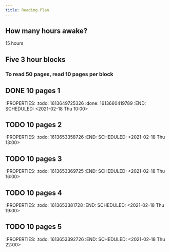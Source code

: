 ```yaml
---
title: Reading Plan
---
```


## How many hours awake?
15 hours 
## Five 3 hour blocks
### To read 50 pages, read 10 pages per block
## DONE 10 pages 1 
:PROPERTIES:
:todo: 1613649725326
:done: 1613660419789
:END:
SCHEDULED: <2021-02-18 Thu 10:00>
## TODO 10 pages 2 
:PROPERTIES:
:todo: 1613653358726
:END:
SCHEDULED: <2021-02-18 Thu 13:00>
## TODO 10 pages 3
:PROPERTIES:
:todo: 1613653369725
:END:
SCHEDULED: <2021-02-18 Thu 16:00>
## TODO 10 pages 4
:PROPERTIES:
:todo: 1613653381728
:END:
SCHEDULED: <2021-02-18 Thu 19:00>
## TODO 10 pages 5 
:PROPERTIES:
:todo: 1613653392726
:END:
SCHEDULED: <2021-02-18 Thu 22:00>
